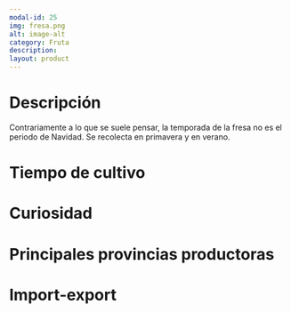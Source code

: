 ```yaml
---
modal-id: 25
img: fresa.png
alt: image-alt
category: Fruta
description:
layout: product
---
```


# Descripción
Contrariamente a lo que se suele pensar, la temporada de la fresa no es el periodo de Navidad. Se recolecta en primavera y en verano.

# Tiempo de cultivo

# Curiosidad

# Principales provincias productoras
<div class="chart"></div>

# Import-export
<svg class="import-export" width="600" height="350"></svg>
